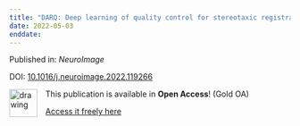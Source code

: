 ```yaml
---
title: "DARQ: Deep learning of quality control for stereotaxic registration of human brain MRI to the T1w MNI-ICBM 152 template."
date: 2022-05-03
enddate:
---
```


Published in: *NeuroImage*

DOI: [10.1016/j.neuroimage.2022.119266](https://doi.org/10.1016/j.neuroimage.2022.119266)

<img src="https://upload.wikimedia.org/wikipedia/commons/thumb/7/77/Open_Access_logo_PLoS_transparent.svg/800px-Open_Access_logo_PLoS_transparent.svg.png" alt="drawing" width="50" align="left"/> &nbsp;&nbsp;&nbsp;This publication is available in **Open Access**! (Gold OA)

&nbsp;&nbsp;&nbsp;[Access it freely here](https://doi.org/10.1016/j.neuroimage.2022.119266
)

